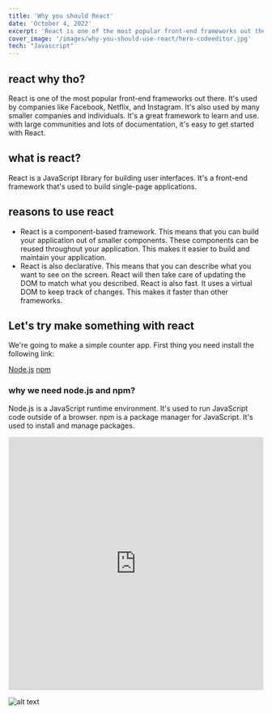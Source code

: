 ```yaml
---
title: 'Why you should React'
date: 'October 4, 2022'
excerpt: 'React is one of the most popular front-end frameworks out there'
cover_image: '/images/why-you-should-use-react/hero-codeeditor.jpg'
tech: "Javascript"
---
```


## react why tho?

React is one of the most popular front-end frameworks out there. It's used by companies like Facebook, Netflix, and Instagram. It's also used by many smaller companies and individuals. It's a great framework to learn and use. with large communities and lots of documentation, it's easy to get started with React.

## what is react?

React is a JavaScript library for building user interfaces. It's a front-end framework that's used to build single-page applications. 

## reasons to use react

- React is a component-based framework. This means that you can build your application out of smaller components. These components can be reused throughout your application. This makes it easier to build and maintain your application. 
- React is also declarative. This means that you can describe what you want to see on the screen. React will then take care of updating the DOM to match what you described. React is also fast. It uses a virtual DOM to keep track of changes. This makes it faster than other frameworks. 

## Let's try make something with react

We're going to make a simple counter app. First thing you need install the following link: 

[Node.js](https://nodejs.org/en/)
[npm](https://www.npmjs.com/get-npm) 

### why we need node.js and npm?

Node.js is a JavaScript runtime environment. It's used to run JavaScript code outside of a browser. npm is a package manager for JavaScript. It's used to install and manage packages. 



<iframe src="https://codesandbox.io/embed/cold-firefly-iydsj6?autoresize=1&fontsize=14&hidenavigation=1&theme=dark"
     style="width:100%; height:500px; border:0; border-radius: 4px; overflow:hidden;"
     title="cold-firefly-iydsj6"
     allow="accelerometer; ambient-light-sensor; camera; encrypted-media; geolocation; gyroscope; hid; microphone; midi; payment; usb; vr; xr-spatial-tracking"
     sandbox="allow-forms allow-modals allow-popups allow-presentation allow-same-origin allow-scripts">
</iframe>

![alt text](/images/posts/img1.jpg)

